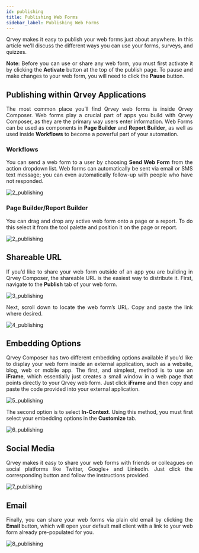 ```yaml
---
id: publishing
title: Publishing Web Forms 
sidebar_label: Publishing Web Forms 
---
```

<div style="text-align: justify">

Qrvey makes it easy to publish your web forms just about anywhere. In this article we’ll discuss the different ways you can use your forms, surveys, and quizzes.  

**Note**: Before you can use or share any web form, you must first activate it by clicking the **Activate** button at the top of the publish page. To pause and make changes to your web form, you will need to click the **Pause** button.

## Publishing within Qrvey Applications
The most common place you’ll find Qrvey web forms is inside Qrvey Composer.  Web forms play a crucial part of apps you build with Qrvey Composer, as they are the primary way users enter information.  Web Forms can be used as components in **Page Builder** and **Report Builder**, as well as used inside **Workflows** to become a powerful part of your automation.

### Workflows
You can send a web form to a user by choosing **Send Web Form** from the action dropdown list. Web forms can automatically be sent via email or SMS text message; you can even automatically follow-up with people who have not responded.

![2_publishing](https://s3.amazonaws.com/cdn.qrvey.com/documentation_assets/ui-docs/web-forms/3.4.1.4_publishing/1_publishing.png#thumbnail-80)

### Page Builder/Report Builder
You can drag and drop any active web form onto a page or a report. To do this select it from the tool palette and position it on the page or report.

![2_publishing](https://s3.amazonaws.com/cdn.qrvey.com/documentation_assets/ui-docs/web-forms/3.4.1.4_publishing/2_publishing.png#thumbnail-60)


## Shareable URL
If you’d like to share your web form outside of an app you are building in Qrvey Composer, the shareable URL is the easiest way to distribute it. First, navigate to the **Publish** tab of your web form.

![3_publishing](https://s3.amazonaws.com/cdn.qrvey.com/documentation_assets/ui-docs/web-forms/3.4.1.4_publishing/3_publishing.png#thumbnail-80)

Next, scroll down to locate the web form’s URL. Copy and paste the link where desired.

![4_publishing](https://s3.amazonaws.com/cdn.qrvey.com/documentation_assets/ui-docs/web-forms/3.4.1.4_publishing/4_publishing.png#thumbnail)

## Embedding Options
Qrvey Composer has two different embedding options available if you’d like to display your web form inside an external application, such as a website, blog, web or mobile app. The first, and simplest, method is to use an **iFrame**, which essentially just creates a small window in a web page that points directly to your Qrvey web form. Just click **iFrame** and then copy and paste the code provided into your external application.

![5_publishing](https://s3.amazonaws.com/cdn.qrvey.com/documentation_assets/ui-docs/web-forms/3.4.1.4_publishing/5_publishing.png#thumbnail)

The second option is to select **In-Context**. Using this method, you must first select your embedding options in the **Customize** tab. 

![6_publishing](https://s3.amazonaws.com/cdn.qrvey.com/documentation_assets/ui-docs/web-forms/3.4.1.4_publishing/6_publishing.png#thumbnail)

## Social Media
Qrvey makes it easy to share your web forms with friends or colleagues on social platforms like Twitter, Google+ and LinkedIn. Just click the corresponding button and follow the instructions provided.

![7_publishing](https://s3.amazonaws.com/cdn.qrvey.com/documentation_assets/ui-docs/web-forms/3.4.1.4_publishing/7_publishing.png#thumbnail-60)

## Email
Finally, you can share your web forms via plain old email by clicking the **Email** button, which will open your default mail client with a link to your web form already pre-populated for you.

![8_publishing](https://s3.amazonaws.com/cdn.qrvey.com/documentation_assets/ui-docs/web-forms/3.4.1.4_publishing/8_publishing.png#thumbnail-20)
